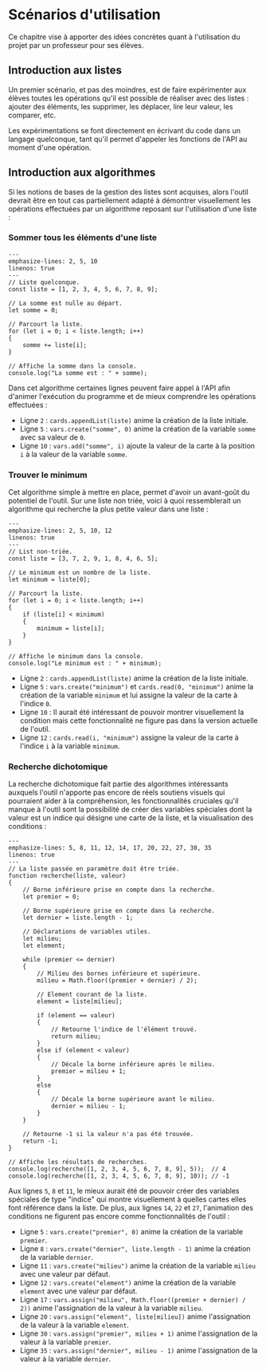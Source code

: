 # Scénarios d'utilisation
Ce chapitre vise à apporter des idées concrètes quant à l'utilisation du projet par un professeur pour ses élèves.

## Introduction aux listes
Un premier scénario, et pas des moindres, est de faire expérimenter aux élèves toutes les opérations qu'il est possible de réaliser avec des listes : ajouter des éléments, les supprimer, les déplacer, lire leur valeur, les comparer, etc.

Les expérimentations se font directement en écrivant du code dans un langage quelconque, tant qu'il permet d'appeler les fonctions de l'API au moment d'une opération.

## Introduction aux algorithmes
Si les notions de bases de la gestion des listes sont acquises, alors l'outil devrait être en tout cas partiellement adapté à démontrer visuellement les opérations effectuées par un algorithme reposant sur l'utilisation d'une liste :

### Sommer tous les éléments d'une liste

```{code-block} js
---
emphasize-lines: 2, 5, 10
linenos: true
---
// Liste quelconque.
const liste = [1, 2, 3, 4, 5, 6, 7, 8, 9];

// La somme est nulle au départ.
let somme = 0;

// Parcourt la liste.
for (let i = 0; i < liste.length; i++)
{
    somme += liste[i];
}

// Affiche la somme dans la console.
console.log("La somme est : " + somme);
```

Dans cet algorithme certaines lignes peuvent faire appel à l'API afin d'animer l'exécution du programme et de mieux comprendre les opérations effectuées : 
* Ligne ```2``` : ```cards.appendList(liste)``` anime la création de la liste initiale.
* Ligne ```5``` : ```vars.create("somme", 0)``` anime la création de la variable ```somme``` avec sa valeur de ```0```.
* Ligne ```10``` : ```vars.add("somme", i)``` ajoute la valeur de la carte à la position ```i``` à la valeur de la variable ```somme```.

### Trouver le minimum
Cet algorithme simple à mettre en place, permet d'avoir un avant-goût du potentiel de l'outil. Sur une liste non triée, voici à quoi ressemblerait un algorithme qui recherche la plus petite valeur dans une liste :

```{code-block} js
---
emphasize-lines: 2, 5, 10, 12
linenos: true
---
// List non-triée.
const liste = [3, 7, 2, 9, 1, 8, 4, 6, 5];

// Le minimum est un nombre de la liste.
let minimum = liste[0];

// Parcourt la liste.
for (let i = 0; i < liste.length; i++)
{
    if (liste[i] < minimum)
    {
        minimum = liste[i];
    }
}

// Affiche le minimum dans la console.
console.log("Le minimum est : " + minimum);
```

* Ligne ```2``` : ```cards.appendList(liste)``` anime la création de la liste initiale.
* Ligne ```5``` : ```vars.create("minimum")``` et ```cards.read(0, "minimum")``` anime la création de la variable ```minimum``` et lui assigne la valeur de la carte à l'indice ```0```.
* Ligne ```10``` : Il aurait été intéressant de pouvoir montrer visuellement la condition mais cette fonctionnalité ne figure pas dans la version actuelle de l'outil.
* Ligne ```12``` : ```cards.read(i, "minimum")``` assigne la valeur de la carte à l'indice ```i``` à la variable ```minimum```.

### Recherche dichotomique
La recherche dichotomique fait partie des algorithmes intéressants auxquels l'outil n'apporte pas encore de réels soutiens visuels qui pourraient aider à la compréhension, les fonctionnalités cruciales qu'il manque à l'outil sont la possibilité de créer des variables spéciales dont la valeur est un indice qui désigne une carte de la liste, et la visualisation des conditions :

```{code-block} js
---
emphasize-lines: 5, 8, 11, 12, 14, 17, 20, 22, 27, 30, 35
linenos: true
---
// La liste passée en paramètre doit être triée.
function recherche(liste, valeur)
{
    // Borne inférieure prise en compte dans la recherche.
    let premier = 0;

    // Borne supérieure prise en compte dans la recherche.
    let dernier = liste.length - 1;
    
    // Déclarations de variables utiles.
    let milieu;
    let element;

    while (premier <= dernier)
    {
        // Milieu des bornes inférieure et supérieure.
        milieu = Math.floor((premier + dernier) / 2);

        // Element courant de la liste.
        element = liste[milieu];

        if (element == valeur)
        {
            // Retourne l'indice de l'élément trouvé.
            return milieu;
        }
        else if (element < valeur)
        {
            // Décale la borne inférieure après le milieu.
            premier = milieu + 1;
        }
        else
        {
            // Décale la borne supérieure avant le milieu.
            dernier = milieu - 1;
        }
    }

    // Retourne -1 si la valeur n'a pas été trouvée.
    return -1;
}

// Affiche les résultats de recherches.
console.log(recherche([1, 2, 3, 4, 5, 6, 7, 8, 9], 5));  // 4
console.log(recherche([1, 2, 3, 4, 5, 6, 7, 8, 9], 10)); // -1
```

Aux lignes ```5```, ```8``` et ```11```, le mieux aurait été de pouvoir créer des variables spéciales de type "indice" qui montre visuellement à quelles cartes elles font référence dans la liste. De plus, aux lignes ```14```, ```22``` et ```27```, l'animation des conditions ne figurent pas encore comme fonctionnalités de l'outil :

* Ligne ```5``` : ```vars.create("premier", 0)``` anime la création de la variable ```premier```.
* Ligne ```8``` : ```vars.create("dernier", liste.length - 1)``` anime la création de la variable ```dernier```.
* Ligne ```11``` : ```vars.create("milieu")``` anime la création de la variable ```milieu``` avec une valeur par défaut.
* Ligne ```12``` : ```vars.create("element")``` anime la création de la variable ```element``` avec une valeur par défaut.
* Ligne ```17``` : ```vars.assign("milieu", Math.floor((premier + dernier) / 2))``` anime l'assignation de la valeur à la variable ```milieu```.
* Ligne ```20``` : ```vars.assign("element", liste[milieu])``` anime l'assignation de la valeur à la variable ```element```.
* Ligne ```30``` : ```vars.assign("premier", milieu + 1)``` anime l'assignation de la valeur à la variable ```premier```.
* Ligne ```35``` : ```vars.assign("dernier", milieu - 1)``` anime l'assignation de la valeur à la variable ```dernier```.